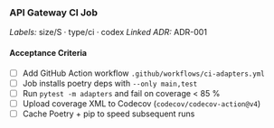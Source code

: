 ### API Gateway CI Job
*Labels:* size/S · type/ci · codex
*Linked ADR:* ADR-001

#### Acceptance Criteria
- [ ] Add GitHub Action workflow `.github/workflows/ci-adapters.yml`
- [ ] Job installs poetry deps with `--only main,test`
- [ ] Run `pytest -m adapters` and fail on coverage < 85 %
- [ ] Upload coverage XML to Codecov (`codecov/codecov-action@v4`)
- [ ] Cache Poetry + pip to speed subsequent runs
